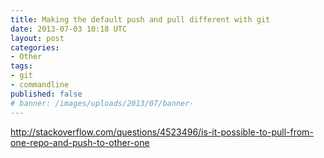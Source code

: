 ```yaml
---
title: Making the default push and pull different with git
date: 2013-07-03 10:18 UTC
layout: post
categories:
- Other
tags:
- git
- commandline
published: false
# banner: /images/uploads/2013/07/banner-
---
```

http://stackoverflow.com/questions/4523496/is-it-possible-to-pull-from-one-repo-and-push-to-other-one
